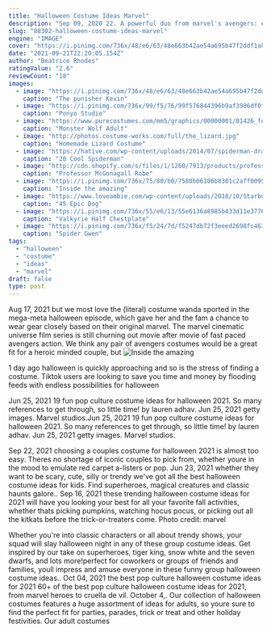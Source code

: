 ```yaml
---
title: "Halloween Costume Ideas Marvel"
description: "Sep 09, 2020 22. A powerful duo from marvel's avengers: endgame. Photo: amazon. Avengers, assemble! rubie's marvel avengers: endgame adult deluxe team suit costume.  Diy halloween costume ideas."
slug: "88302-halloween-costume-ideas-marvel"
engine: "IMAGE"
cover: "https://i.pinimg.com/736x/48/e6/63/48e663b42ae54a695b47f2ddf1a8455a--the-punisher-kevin-oleary.jpg"
date: "2021-09-21T22:20:05.154Z"
author: "Beatrice Rhodes"
ratingValue: "2.6"
reviewCount: "18"
images:
  - image: "https://i.pinimg.com/736x/48/e6/63/48e663b42ae54a695b47f2ddf1a8455a--the-punisher-kevin-oleary.jpg"
    caption: "The punisher Kevin"
  - image: "https://i.pinimg.com/736x/99/f5/76/99f576844396b9af3986df0f49b5725c--ponyo-studio-ghibli-cosplay.jpg"
    caption: "Ponyo Studio"
  - image: "https://www.purecostumes.com/mm5/graphics/00000001/01426_full_1.jpg"
    caption: "Monster Wolf Adult"
  - image: "http://photos.costume-works.com/full/the_lizard.jpg"
    caption: "Homemade Lizard Costume"
  - image: "https://hative.com/wp-content/uploads/2014/07/spiderman-drawings/17-spiderman-drawings.jpg"
    caption: "20 Cool Spiderman"
  - image: "http://cdn.shopify.com/s/files/1/1260/7913/products/professor-mcgonagall-robe-for-adults-warner-bros-harry-potter-rubies-adults-costumes-warner-bros-300914std_800x.jpg?v=1600216143"
    caption: "Professor McGonagall Robe"
  - image: "https://i.pinimg.com/736x/75/80/b0/7580b06106b8301c2aff009564d8dc20--comic-con-costumes-iron-man-hulkbuster.jpg"
    caption: "Inside the amazing"
  - image: "https://www.loveambie.com/wp-content/uploads/2018/10/Starbucks-Puppy-Halloween-Costume-Dog-Costume-Ideas-Dog-Halloween-Costumes-.jpg"
    caption: "45 Epic Dog"
  - image: "https://i.pinimg.com/736x/55/e6/13/55e6136a8985b433d11e37761a21bbd9.jpg"
    caption: "Valkyrie Half Chestplate"
  - image: "https://i.pinimg.com/736x/f5/24/7d/f5247db72f3eeed2698fc4636a43a948--spider-gwen-spiders.jpg"
    caption: "Spider Gwen"
tags:
  - "halloween"
  - "costume"
  - "ideas"
  - "marvel"
draft: false
type: post
---
```


Aug 17, 2021 but we most love the (literal) costume wanda sported in the mega-meta halloween episode, which gave her and the fam a chance to wear gear closely based on their original marvel. The marvel cinematic universe film series is still churning out movie after movie of fast paced avengers action. We think any pair of avengers costumes would be a great fit for a heroic minded couple, but
![Inside the amazing](https://i.pinimg.com/736x/75/80/b0/7580b06106b8301c2aff009564d8dc20--comic-con-costumes-iron-man-hulkbuster.jpg "Inside the amazing")

1 day ago halloween is quickly approaching and so is the stress of finding a costume. Tiktok users are looking to save you time and money by flooding feeds with endless possibilities for halloween
<!--inArticleAds-->

<!--galleryOne-->

Jun 25, 2021 19 fun pop culture costume ideas for halloween 2021. So many references to get through, so little time! by lauren adhav. Jun 25, 2021 getty images.  Marvel studios.Jun 25, 2021 19 fun pop culture costume ideas for halloween 2021. So many references to get through, so little time! by lauren adhav. Jun 25, 2021 getty images.  Marvel studios.
<!--inArticleAds-->

<!--galleryTwo-->

Sep 22, 2021 choosing a couples costume for halloween 2021 is almost too easy. Theres no shortage of iconic couples to pick from, whether youre in the mood to emulate red carpet a-listers or pop. Jun 23, 2021 whether they want to be scary, cute, silly or trendy we've got all the best halloween costume ideas for kids. Find superheroes, magical creatures and classic haunts galore.. Sep 16, 2021 these trending halloween costume ideas for 2021 will have you looking your best for all your favorite fall activities, whether thats picking pumpkins, watching hocus pocus, or picking out all the kitkats before the trick-or-treaters come.  Photo credit: marvel
<!--galleryThree-->

Whether you're into classic characters or all about trendy shows, your squad will slay halloween night in any of these group costume ideas. Get inspired by our take on superheroes, tiger king, snow white and the seven dwarfs, and lots more!perfect for coworkers or groups of friends and families, youll impress and amuse everyone in these funny group halloween costume ideas.. Oct 04, 2021 the best pop culture halloween costume ideas for 2021 60+ of the best pop culture halloween costume ideas for 2021, from marvel heroes to cruella de vil. October 4,. Our collection of halloween costumes features a huge assortment of ideas for adults, so youre sure to find the perfect fit for parties, parades, trick or treat and other holiday festivities. Our adult costumes